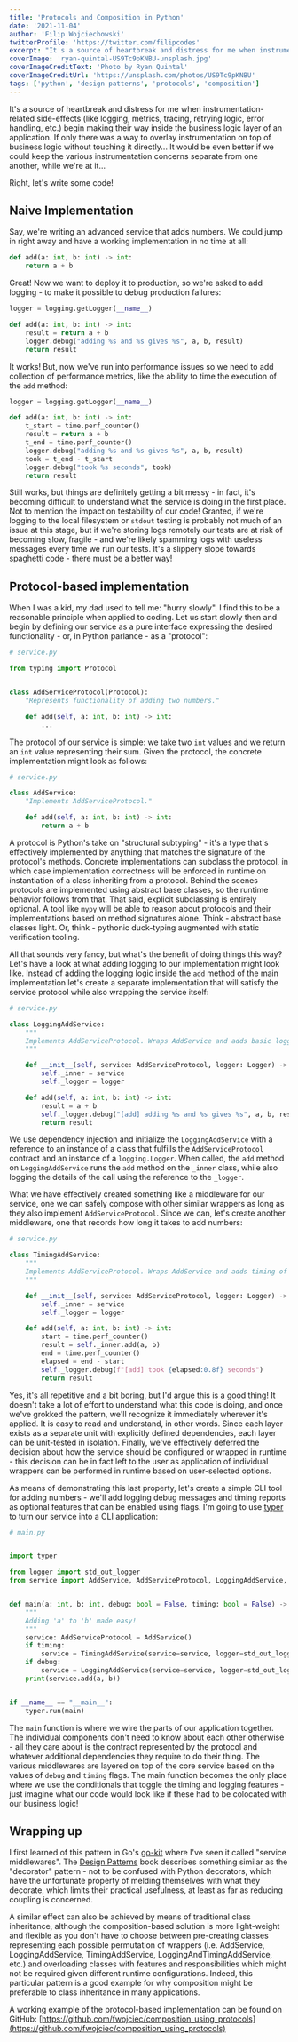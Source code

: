 ```yaml
---
title: 'Protocols and Composition in Python'
date: '2021-11-04'
author: 'Filip Wojciechowski'
twitterProfile: 'https://twitter.com/filipcodes'
excerpt: "It's a source of heartbreak and distress for me when instrumentation-related side-effects (like logging, metrics, tracing, retrying logic, error handling, etc.) begin making their way inside the business logic layer of an application. If only there was a way to overlay instrumentation on top of business logic without touching it directly... It would be even better if we could keep the various instrumentation concerns separate from one another, while we're at it..."
coverImage: 'ryan-quintal-US9Tc9pKNBU-unsplash.jpg'
coverImageCreditText: 'Photo by Ryan Quintal'
coverImageCreditUrl: 'https://unsplash.com/photos/US9Tc9pKNBU'
tags: ['python', 'design patterns', 'protocols', 'composition']
---
```


It's a source of heartbreak and distress for me when instrumentation-related side-effects (like logging, metrics, tracing, retrying logic, error handling, etc.) begin making their way inside the business logic layer of an application. If only there was a way to overlay instrumentation on top of business logic without touching it directly... It would be even better if we could keep the various instrumentation concerns separate from one another, while we're at it...

Right, let's write some code!

## Naive Implementation

Say, we're writing an advanced service that adds numbers. We could jump in right away and have a working implementation in no time at all:

```python
def add(a: int, b: int) -> int:
    return a + b
```

Great! Now we want to deploy it to production, so we're asked to add logging - to make it possible to debug production failures:

```python
logger = logging.getLogger(__name__)

def add(a: int, b: int) -> int:
    result = return a + b
    logger.debug("adding %s and %s gives %s", a, b, result)
    return result
```

It works! But, now we've run into performance issues so we need to add collection of performance metrics, like the ability to time the execution of the `add` method:

```python
logger = logging.getLogger(__name__)

def add(a: int, b: int) -> int:
    t_start = time.perf_counter()
    result = return a + b
    t_end = time.perf_counter()
    logger.debug("adding %s and %s gives %s", a, b, result)
    took = t_end - t_start
    logger.debug("took %s seconds", took)
    return result
```

Still works, but things are definitely getting a bit messy - in fact, it's becoming difficult to understand what the service is doing in the first place. Not to mention the impact on testability of our code! Granted, if we're logging to the local filesystem or `stdout` testing is probably not much of an issue at this stage, but if we're storing logs remotely our tests are at risk of becoming slow, fragile - and we're likely spamming logs with useless messages every time we run our tests. It's a slippery slope towards spaghetti code - there must be a better way!

## Protocol-based implementation

When I was a kid, my dad used to tell me: "hurry slowly". I find this to be a reasonable principle when applied to coding. Let us start slowly then and begin by defining our service as a pure interface expressing the desired functionality - or, in Python parlance - as a "protocol":

```python
# service.py

from typing import Protocol


class AddServiceProtocol(Protocol):
    "Represents functionality of adding two numbers."

    def add(self, a: int, b: int) -> int:
        ...
```

The protocol of our service is simple: we take two `int` values and we return an `int` value representing their sum. Given the protocol, the concrete implementation might look as follows:

```python
# service.py

class AddService:
    "Implements AddServiceProtocol."

    def add(self, a: int, b: int) -> int:
        return a + b
```

A protocol is Python's take on "structural subtyping" - it's a type that's effectively implemented by anything that matches the signature of the protocol's methods. Concrete implementations can subclass the protocol, in which case implementation correctness will be enforced in runtime on instantiation of a class inheriting from a protocol. Behind the scenes protocols are implemented using abstract base classes, so the runtime behavior follows from that. That said, explicit subclassing is entirely optional. A tool like `mypy` will be able to reason about protocols and their implementations based on method signatures alone. Think - abstract base classes light. Or, think - pythonic duck-typing augmented with static verification tooling.

All that sounds very fancy, but what's the benefit of doing things this way? Let's have a look at what adding logging to our implementation might look like. Instead of adding the logging logic inside the `add` method of the main implementation let's create a separate implementation that will satisfy the service protocol while also wrapping the service itself:

```python
# service.py

class LoggingAddService:
    """
    Implements AddServiceProtocol. Wraps AddService and adds basic logging.
    """

    def __init__(self, service: AddServiceProtocol, logger: Logger) -> None:
        self._inner = service
        self._logger = logger

    def add(self, a: int, b: int) -> int:
        result = a + b
        self._logger.debug("[add] adding %s and %s gives %s", a, b, result)
        return result
```

We use dependency injection and initialize the `LoggingAddService` with a reference to an instance of a class that fulfills the `AddServiceProtocol` contract and an instance of a `logging.Logger`. When called, the `add` method on `LoggingAddService` runs the `add` method on the `_inner` class, while also logging the details of the call using the reference to the `_logger`.

What we have effectively created something like a middleware for our service, one we can safely compose with other similar wrappers as long as they also implement `AddServiceProtocol`. Since we can, let's create another middleware, one that records how long it takes to add numbers:

```python
# service.py

class TimingAddService:
    """
    Implements AddServiceProtocol. Wraps AddService and adds timing of method calls.
    """

    def __init__(self, service: AddServiceProtocol, logger: Logger) -> None:
        self._inner = service
        self._logger = logger

    def add(self, a: int, b: int) -> int:
        start = time.perf_counter()
        result = self._inner.add(a, b)
        end = time.perf_counter()
        elapsed = end - start
        self._logger.debug(f"[add] took {elapsed:0.8f} seconds")
        return result
```

Yes, it's all repetitive and a bit boring, but I'd argue this is a good thing! It doesn't take a lot of effort to understand what this code is doing, and once we've grokked the pattern, we'll recognize it immediately wherever it's applied. It is easy to read and understand, in other words. Since each layer exists as a separate unit with explicitly defined dependencies, each layer can be unit-tested in isolation. Finally, we've effectively deferred the decision about how the service should be configured or wrapped in runtime - this decision can be in fact left to the user as application of individual wrappers can be performed in runtime based on user-selected options.

As means of demonstrating this last property, let's create a simple CLI tool for adding numbers - we'll add logging debug messages and timing reports as optional features that can be enabled using flags. I'm going to use [typer](https://github.com/tiangolo/typer) to turn our service into a CLI application:

```python
# main.py


import typer

from logger import std_out_logger
from service import AddService, AddServiceProtocol, LoggingAddService, TimingAddService


def main(a: int, b: int, debug: bool = False, timing: bool = False) -> None:
    """
    Adding 'a' to 'b' made easy!
    """
    service: AddServiceProtocol = AddService()
    if timing:
        service = TimingAddService(service=service, logger=std_out_logger("timing"))
    if debug:
        service = LoggingAddService(service=service, logger=std_out_logger("logging"))
    print(service.add(a, b))


if __name__ == "__main__":
    typer.run(main)
```

The `main` function is where we wire the parts of our application together. The individual components don't need to know about each other otherwise - all they care about is the contract represented by the protocol and whatever additional dependencies they require to do their thing. The various middlewares are layered on top of the core service based on the values of `debug` and `timing` flags. The main function becomes the only place where we use the conditionals that toggle the timing and logging features - just imagine what our code would look like if these had to be colocated with our business logic!

## Wrapping up

I first learned of this pattern in Go's [go-kit](https://github.com/go-kit/kit) where I've seen it called "service middlewares". The [Design Patterns](https://www.amazon.com/Design-Patterns-Elements-Reusable-Object-Oriented/dp/0201633612) book describes something similar as the "decorator" pattern - not to be confused with Python decorators, which have the unfortunate property of melding themselves with what they decorate, which limits their practical usefulness, at least as far as reducing coupling is concerned.

A similar effect can also be achieved by means of traditional class inheritance, although the composition-based solution is more light-weight and flexible as you don't have to choose between pre-creating classes representing each possible permutation of wrappers (i.e. AddService, LoggingAddService, TimingAddService, LoggingAndTimingAddService, etc.) and overloading classes with features and responsibilities which might not be required given different runtime configurations. Indeed, this particular pattern is a good example for why composition might be preferable to class inheritance in many applications.

A working example of the protocol-based implementation can be found on GitHub: [https://github.com/fwojciec/composition_using_protocols](https://github.com/fwojciec/composition_using_protocols)
